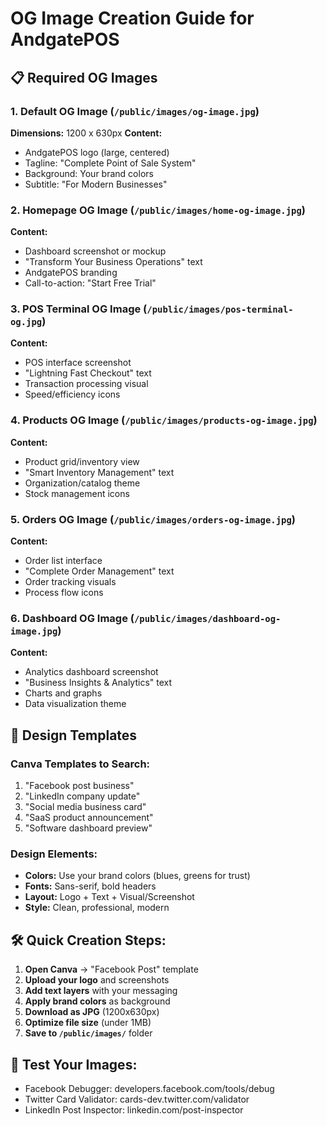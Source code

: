 # OG Image Creation Guide for AndgatePOS

## 📋 Required OG Images

### 1. Default OG Image (`/public/images/og-image.jpg`)

**Dimensions:** 1200 x 630px
**Content:**

-   AndgatePOS logo (large, centered)
-   Tagline: "Complete Point of Sale System"
-   Background: Your brand colors
-   Subtitle: "For Modern Businesses"

### 2. Homepage OG Image (`/public/images/home-og-image.jpg`)

**Content:**

-   Dashboard screenshot or mockup
-   "Transform Your Business Operations" text
-   AndgatePOS branding
-   Call-to-action: "Start Free Trial"

### 3. POS Terminal OG Image (`/public/images/pos-terminal-og.jpg`)

**Content:**

-   POS interface screenshot
-   "Lightning Fast Checkout" text
-   Transaction processing visual
-   Speed/efficiency icons

### 4. Products OG Image (`/public/images/products-og-image.jpg`)

**Content:**

-   Product grid/inventory view
-   "Smart Inventory Management" text
-   Organization/catalog theme
-   Stock management icons

### 5. Orders OG Image (`/public/images/orders-og-image.jpg`)

**Content:**

-   Order list interface
-   "Complete Order Management" text
-   Order tracking visuals
-   Process flow icons

### 6. Dashboard OG Image (`/public/images/dashboard-og-image.jpg`)

**Content:**

-   Analytics dashboard screenshot
-   "Business Insights & Analytics" text
-   Charts and graphs
-   Data visualization theme

## 🎨 Design Templates

### Canva Templates to Search:

1. "Facebook post business"
2. "LinkedIn company update"
3. "Social media business card"
4. "SaaS product announcement"
5. "Software dashboard preview"

### Design Elements:

-   **Colors:** Use your brand colors (blues, greens for trust)
-   **Fonts:** Sans-serif, bold headers
-   **Layout:** Logo + Text + Visual/Screenshot
-   **Style:** Clean, professional, modern

## 🛠️ Quick Creation Steps:

1. **Open Canva** → "Facebook Post" template
2. **Upload your logo** and screenshots
3. **Add text layers** with your messaging
4. **Apply brand colors** as background
5. **Download as JPG** (1200x630px)
6. **Optimize file size** (under 1MB)
7. **Save to `/public/images/`** folder

## 📱 Test Your Images:

-   Facebook Debugger: developers.facebook.com/tools/debug
-   Twitter Card Validator: cards-dev.twitter.com/validator
-   LinkedIn Post Inspector: linkedin.com/post-inspector
